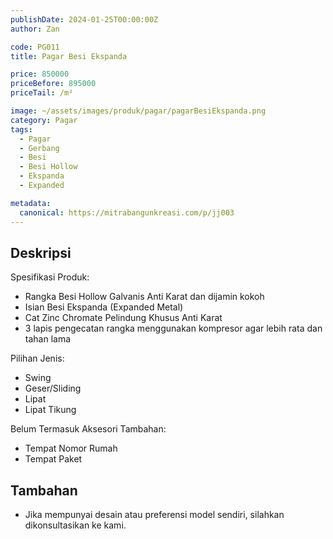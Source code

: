 ```yaml
---
publishDate: 2024-01-25T00:00:00Z
author: Zan

code: PG011
title: Pagar Besi Ekspanda

price: 850000
priceBefore: 895000
priceTail: /m²

image: ~/assets/images/produk/pagar/pagarBesiEkspanda.png
category: Pagar
tags:
  - Pagar
  - Gerbang
  - Besi
  - Besi Hollow
  - Ekspanda
  - Expanded

metadata:
  canonical: https://mitrabangunkreasi.com/p/jj003
---
```


## Deskripsi

Spesifikasi Produk:
- Rangka Besi Hollow Galvanis Anti Karat dan dijamin kokoh
- Isian Besi Ekspanda (Expanded Metal)
- Cat Zinc Chromate Pelindung Khusus Anti Karat
- 3 lapis pengecatan rangka menggunakan kompresor agar lebih rata dan tahan lama

Pilihan Jenis:
- Swing
- Geser/Sliding
- Lipat
- Lipat Tikung

Belum Termasuk Aksesori Tambahan:
- Tempat Nomor Rumah
- Tempat Paket

## Tambahan
- Jika mempunyai desain atau preferensi model sendiri, silahkan dikonsultasikan ke kami.